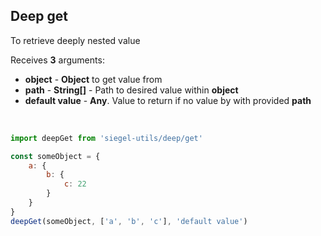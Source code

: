 ## Deep get

To retrieve deeply nested value

Receives **3** arguments:
- **object** - **Object** to get value from
- **path** - **String[]** - Path to desired value within **object**
- **default value** - **Any**. Value to return if no value by with provided **path**

<br />

```js
import deepGet from 'siegel-utils/deep/get'

const someObject = {
    a: {
        b: {
            c: 22
        }
    }
}
deepGet(someObject, ['a', 'b', 'c'], 'default value')
```